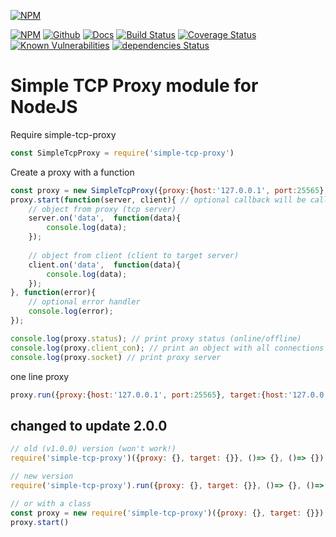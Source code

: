 [![NPM](https://nodei.co/npm/simple-tcp-proxy.png)](https://www.npmjs.com/package/simple-tcp-proxy)

[![NPM](https://badgen.net/badge/icon/npm?icon=npm&label)](https://www.npmjs.com/package/simple-tcp-proxy)
[![Github](https://badgen.net/badge/icon/github?icon=github&label)](https://github.com/Defkil/tcp-proxy)
[![Docs](https://badgen.net/badge/docs/online/blue)](https://defkil.github.io/tcp-proxy)
[![Build Status](https://travis-ci.org/Defkil/tcp-proxy.svg?branch=master)](https://travis-ci.org/Defkil/tcp-proxy)
[![Coverage Status](https://coveralls.io/repos/github/Defkil/tcp-proxy/badge.svg?branch=master)](https://coveralls.io/github/Defkil/tcp-proxy?branch=master) 
[![Known Vulnerabilities](https://snyk.io/test/github/Defkil/tcp-proxy/badge.svg?targetFile=package.json)](https://snyk.io/test/github/Defkil/tcp-proxy?targetFile=package.json)
[![dependencies Status](https://david-dm.org/defkil/tcp-proxy/status.svg)](https://david-dm.org/defkil/tcp-proxy)

# Simple TCP Proxy module for NodeJS

Require simple-tcp-proxy
```javascript
const SimpleTcpProxy = require('simple-tcp-proxy')
```

Create a proxy with a function
```javascript
const proxy = new SimpleTcpProxy({proxy:{host:'127.0.0.1', port:25565}, target:{host:'127.0.0.1', port:25566}});
proxy.start(function(server, client){ // optional callback will be called with every new connection
    // object from proxy (tcp server)
    server.on('data',  function(data){
        console.log(data);
    });
    
    // object from client (client to target server)
    client.on('data',  function(data){
        console.log(data);
    });
}, function(error){
    // optional error handler
    console.log(error);
});

console.log(proxy.status); // print proxy status (online/offline)
console.log(proxy.client_con); // print an object with all connections
console.log(proxy.socket) // print proxy server 
```

one line proxy
```javascript
proxy.run({proxy:{host:'127.0.0.1', port:25565}, target:{host:'127.0.0.1', port:25566}})
```

## changed to update 2.0.0
```javascript
// old (v1.0.0) version (won't work!)
require('simple-tcp-proxy')({proxy: {}, target: {}}, ()=> {}, ()=> {})

// new version
require('simple-tcp-proxy').run({proxy: {}, target: {}}, ()=> {}, ()=> {})

// or with a class
const proxy = new require('simple-tcp-proxy')({proxy: {}, target: {}})
proxy.start()
```
